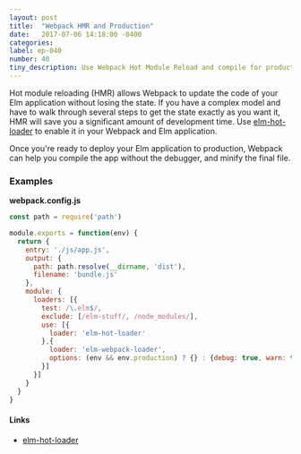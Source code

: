 ```yaml
---
layout: post
title:  "Webpack HMR and Production"
date:   2017-07-06 14:18:00 -0400
categories:
label: ep-040
number: 40
tiny_description: Use Webpack Hot Module Reload and compile for production.
---
```


Hot module reloading (HMR) allows Webpack to update the code of your Elm application without losing the state. If you have a complex model and have to walk through several steps to get the state exactly as you want it, HMR will save you a significant amount of development time. Use [elm-hot-loader](https://github.com/fluxxu/elm-hot-loader) to enable it in your Webpack and Elm application.

Once you're ready to deploy your Elm application to production, Webpack can help you compile the app without the debugger, and minify the final file.


### Examples

**webpack.config.js**

```js
const path = require('path')

module.exports = function(env) {
  return {
    entry: './js/app.js',
    output: {
      path: path.resolve(__dirname, 'dist'),
      filename: 'bundle.js'
    },
    module: {
      loaders: [{
        test: /\.elm$/,
        exclude: [/elm-stuff/, /node_modules/],
        use: [{
          loader: 'elm-hot-loader'
        },{
          loader: 'elm-webpack-loader',
          options: (env && env.production) ? {} : {debug: true, warn: true}
        }]
      }]
    }
  }
}

```

#### Links

* [elm-hot-loader](https://github.com/fluxxu/elm-hot-loader)
